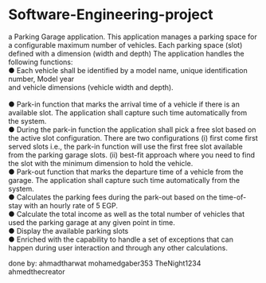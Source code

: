 # Software-Engineering-project
 a Parking Garage application. This application manages a parking space for
a configurable maximum number of vehicles. Each parking space (slot) defined with a dimension
(width and depth) The application  handles the following functions: <br />
● Each vehicle shall be identified by a model name, unique identification number, Model year  
and vehicle dimensions (vehicle width and depth). <br />  
● Park-in function that marks the arrival time of a vehicle if there is an available slot. The
application shall capture such time automatically from the system. <br />
● During the park-in function the application shall pick a free slot based on the active slot
configuration. There are two configurations (i) first come first served slots i.e., the park-in
function will use the first free slot available from the parking garage slots. (ii) best-fit approach
where you need to find the slot with the minimum dimension to hold the vehicle. <br />
● Park-out function that marks the departure time of a vehicle from the garage. The application
shall capture such time automatically from the system. <br />
● Calculates the parking fees during the park-out based on the time-of-stay with an hourly rate
of 5 EGP. <br />
● Calculate the total income as well as the total number of vehicles that used the parking
garage at any given point in time. <br />
● Display the available parking slots <br />
● Enriched  with the capability to handle a set of exceptions that can happen
during user interaction and through any other calculations. <br />

done by:
 ahmadtharwat
 mohamedgaber353
 TheNight1234
 ahmedthecreator